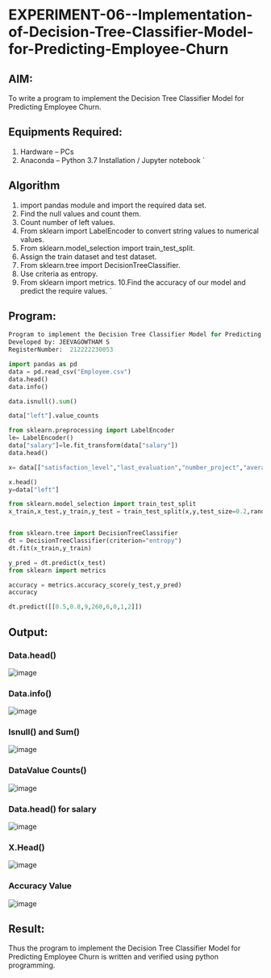 # EXPERIMENT-06--Implementation-of-Decision-Tree-Classifier-Model-for-Predicting-Employee-Churn

## AIM:
To write a program to implement the Decision Tree Classifier Model for Predicting Employee Churn.

## Equipments Required:
1. Hardware – PCs
2. Anaconda – Python 3.7 Installation / Jupyter notebook
`
## Algorithm
1. import pandas module and import the required data set.
2. Find the null values and count them.
3. Count number of left values.
4. From sklearn import LabelEncoder to convert string values to numerical values.
5. From sklearn.model_selection import train_test_split.
6. Assign the train dataset and test dataset.
7. From sklearn.tree import DecisionTreeClassifier.
8. Use criteria as entropy.
9. From sklearn import metrics. 10.Find the accuracy of our model and predict the require values.
`
## Program:
```py
Program to implement the Decision Tree Classifier Model for Predicting Employee Churn.
Developed by: JEEVAGOWTHAM S
RegisterNumber:  212222230053
```
```py
import pandas as pd
data = pd.read_csv("Employee.csv")
data.head()
data.info()

data.isnull().sum()

data["left"].value_counts

from sklearn.preprocessing import LabelEncoder
le= LabelEncoder()
data["salary"]=le.fit_transform(data["salary"])
data.head()

x= data[["satisfaction_level","last_evaluation","number_project","average_montly_hours","time_spend_company","Work_accident","promotion_last_5years","salary"]]

x.head()
y=data["left"]

from sklearn.model_selection import train_test_split
x_train,x_test,y_train,y_test = train_test_split(x,y,test_size=0.2,random_state = 100)


from sklearn.tree import DecisionTreeClassifier
dt = DecisionTreeClassifier(criterion="entropy")
dt.fit(x_train,y_train)

y_pred = dt.predict(x_test)
from sklearn import metrics

accuracy = metrics.accuracy_score(y_test,y_pred)
accuracy

dt.predict([[0.5,0.8,9,260,6,0,1,2]])
```

## Output:
### Data.head()
![image](https://github.com/JeevaGowtham-S/Implementation-of-Decision-Tree-Classifier-Model-for-Predicting-Employee-Churn/assets/118042624/e8ef305c-b8d7-4e86-9b70-2f5bbfcc1ed9)


### Data.info()
![image](https://github.com/JeevaGowtham-S/Implementation-of-Decision-Tree-Classifier-Model-for-Predicting-Employee-Churn/assets/118042624/768d1601-8a40-4e00-a13e-0c3ef777d272)


### Isnull() and Sum()
![image](https://github.com/JeevaGowtham-S/Implementation-of-Decision-Tree-Classifier-Model-for-Predicting-Employee-Churn/assets/118042624/48748818-5c61-42c6-acf7-486fc60f55bb)


### DataValue Counts()
![image](https://github.com/JeevaGowtham-S/Implementation-of-Decision-Tree-Classifier-Model-for-Predicting-Employee-Churn/assets/118042624/e2b0397f-4d1c-4691-9094-3ba2645c7261)


### Data.head() for salary
![image](https://github.com/JeevaGowtham-S/Implementation-of-Decision-Tree-Classifier-Model-for-Predicting-Employee-Churn/assets/118042624/7822ef44-1798-4594-a3b2-b13a4a2b3879)

### X.Head()
![image](https://github.com/JeevaGowtham-S/Implementation-of-Decision-Tree-Classifier-Model-for-Predicting-Employee-Churn/assets/118042624/c76e6fb0-47d6-41a9-bfd6-f6c97631231e)

### Accuracy Value
![image](https://github.com/JeevaGowtham-S/Implementation-of-Decision-Tree-Classifier-Model-for-Predicting-Employee-Churn/assets/118042624/9765d15e-75fa-48b8-b188-f41d972b3ab1)


## Result:
Thus the program to implement the  Decision Tree Classifier Model for Predicting Employee Churn is written and verified using python programming.
